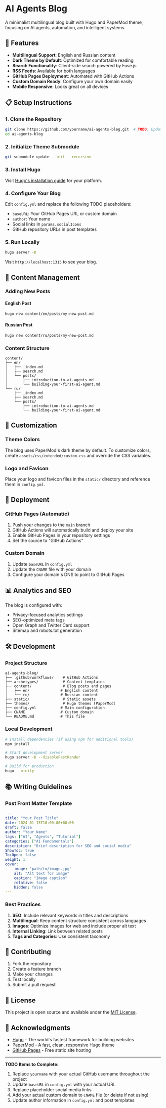# AI Agents Blog

A minimalist multilingual blog built with Hugo and PaperMod theme, focusing on AI agents, automation, and intelligent systems.

## 🚀 Features

- **Multilingual Support**: English and Russian content
- **Dark Theme by Default**: Optimized for comfortable reading
- **Search Functionality**: Client-side search powered by Fuse.js
- **RSS Feeds**: Available for both languages
- **GitHub Pages Deployment**: Automated with GitHub Actions
- **Custom Domain Ready**: Configure your own domain easily
- **Mobile Responsive**: Looks great on all devices

## 📋 Setup Instructions

### 1. Clone the Repository

```bash
git clone https://github.com/yourname/ai-agents-blog.git  # TODO: Update with your repo URL
cd ai-agents-blog
```

### 2. Initialize Theme Submodule

```bash
git submodule update --init --recursive
```

### 3. Install Hugo

Visit [Hugo's installation guide](https://gohugo.io/getting-started/installing/) for your platform.

### 4. Configure Your Blog

Edit `config.yml` and replace the following TODO placeholders:

- `baseURL`: Your GitHub Pages URL or custom domain
- `author`: Your name
- Social links in `params.socialIcons`
- GitHub repository URLs in post templates

### 5. Run Locally

```bash
hugo server -D
```

Visit `http://localhost:1313` to see your blog.

## 📝 Content Management

### Adding New Posts

#### English Post
```bash
hugo new content/en/posts/my-new-post.md
```

#### Russian Post
```bash
hugo new content/ru/posts/my-new-post.md
```

### Content Structure

```
content/
├── en/
│   ├── _index.md
│   ├── search.md
│   └── posts/
│       ├── introduction-to-ai-agents.md
│       └── building-your-first-ai-agent.md
└── ru/
    ├── _index.md
    ├── search.md
    └── posts/
        ├── introduction-to-ai-agents.md
        └── building-your-first-ai-agent.md
```

## 🎨 Customization

### Theme Colors
The blog uses PaperMod's dark theme by default. To customize colors, create `assets/css/extended/custom.css` and override the CSS variables.

### Logo and Favicon
Place your logo and favicon files in the `static/` directory and reference them in `config.yml`.

## 🚀 Deployment

### GitHub Pages (Automatic)

1. Push your changes to the `main` branch
2. GitHub Actions will automatically build and deploy your site
3. Enable GitHub Pages in your repository settings
4. Set the source to "GitHub Actions"

### Custom Domain

1. Update `baseURL` in `config.yml`
2. Update the `CNAME` file with your domain
3. Configure your domain's DNS to point to GitHub Pages

## 📊 Analytics and SEO

The blog is configured with:
- Privacy-focused analytics settings
- SEO-optimized meta tags
- Open Graph and Twitter Card support
- Sitemap and robots.txt generation

## 🛠 Development

### Project Structure

```
ai-agents-blog/
├── .github/workflows/    # GitHub Actions
├── archetypes/           # Content templates
├── content/              # Blog posts and pages
│   ├── en/              # English content
│   └── ru/              # Russian content
├── static/               # Static assets
├── themes/               # Hugo themes (PaperMod)
├── config.yml           # Main configuration
├── CNAME                # Custom domain
└── README.md            # This file
```

### Local Development

```bash
# Install dependencies (if using npm for additional tools)
npm install

# Start development server
hugo server -D --disableFastRender

# Build for production
hugo --minify
```

## 📚 Writing Guidelines

### Post Front Matter Template

```yaml
---
title: "Your Post Title"
date: 2024-01-15T10:00:00+00:00
draft: false
author: "Your Name"
tags: ["AI", "Agents", "Tutorial"]
categories: ["AI Fundamentals"]
description: "Brief description for SEO and social media"
ShowToc: true
TocOpen: false
weight: 1
cover:
    image: "path/to/image.jpg"
    alt: "Alt text for image"
    caption: "Image caption"
    relative: false
    hidden: false
---
```

### Best Practices

1. **SEO**: Include relevant keywords in titles and descriptions
2. **Multilingual**: Keep content structure consistent across languages
3. **Images**: Optimize images for web and include proper alt text
4. **Internal Linking**: Link between related posts
5. **Tags and Categories**: Use consistent taxonomy

## 🤝 Contributing

1. Fork the repository
2. Create a feature branch
3. Make your changes
4. Test locally
5. Submit a pull request

## 📄 License

This project is open source and available under the [MIT License](LICENSE).

## 🙏 Acknowledgments

- [Hugo](https://gohugo.io/) - The world's fastest framework for building websites
- [PaperMod](https://github.com/adityatelange/hugo-PaperMod) - A fast, clean, responsive Hugo theme
- [GitHub Pages](https://pages.github.com/) - Free static site hosting

---

**TODO Items to Complete:**
1. Replace `yourname` with your actual GitHub username throughout the project
2. Update `baseURL` in `config.yml` with your actual URL
3. Replace placeholder social media links
4. Add your actual custom domain to `CNAME` file (or delete if not using)
5. Update author information in `config.yml` and post templates